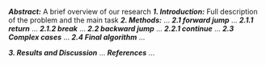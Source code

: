 ***Abstract:***
A brief overview of our research
***1. Introduction:***
Full description of the problem and the main task
***2. Methods:***
...
  ***2.1 forward jump***
  ...
    ***2.1.1 return***
    ...
    ***2.1.2 break***
    ...
  ***2.2 backward jump***
  ...
    ***2.2.1 continue***
    ...
  ***2.3 Complex cases***
  ...
  ***2.4 Final algorithm***
  ...
  
  
***3. Results and Discussion***
...
***References***
...
